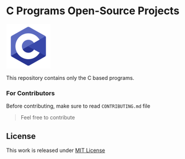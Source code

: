 # C Programs Open-Source Projects

![C](https://github.com/Rohan-Shakya/c-programs/blob/master/assets/img/c.png)

This repository contains only the C based programs. 

### For Contributors

Before contributing, make sure to read `CONTRIBUTING.md` file
> Feel free to contribute

## License
This work is released under [MIT License][MIT]

[MIT]:https://github.com/Rohan-Shakya/c-programs/blob/master/LICENSE
